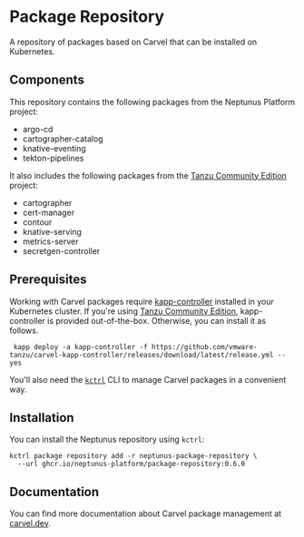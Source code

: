 # Package Repository

A repository of packages based on Carvel that can be installed on Kubernetes.

## Components

This repository contains the following packages from the Neptunus Platform project:

* argo-cd
* cartographer-catalog
* knative-eventing
* tekton-pipelines

It also includes the following packages from the [Tanzu Community Edition](https://tanzucommunityedition.io) project:

* cartographer
* cert-manager
* contour
* knative-serving
* metrics-server
* secretgen-controller

## Prerequisites

Working with Carvel packages require [kapp-controller](https://carvel.dev/kapp-controller/) installed
in your Kubernetes cluster. If you're using [Tanzu Community Edition](https://tanzucommunityedition.io),
kapp-controller is provided out-of-the-box. Otherwise, you can install it as follows.

  ```shell
   kapp deploy -a kapp-controller -f https://github.com/vmware-tanzu/carvel-kapp-controller/releases/download/latest/release.yml --yes
   ```

You'll also need the [`kctrl`](https://carvel.dev/kapp-controller/docs/latest/install/#installing-kapp-controller-cli-kctrl)
CLI to manage Carvel packages in a convenient way.

## Installation

You can install the Neptunus repository using `kctrl`:

   ```shell
   kctrl package repository add -r neptunus-package-repository \ 
     --url ghcr.io/neptunus-platform/package-repository:0.6.0
   ```

## Documentation

You can find more documentation about Carvel package management at [carvel.dev](https://carvel.dev/kapp-controller/docs/latest/packaging/).
